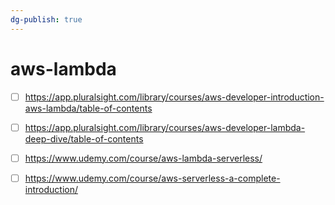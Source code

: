 ```yaml
---
dg-publish: true
---
```

# aws-lambda

- [ ] <https://app.pluralsight.com/library/courses/aws-developer-introduction-aws-lambda/table-of-contents>
- [ ] <https://app.pluralsight.com/library/courses/aws-developer-lambda-deep-dive/table-of-contents>
- [ ] <https://www.udemy.com/course/aws-lambda-serverless/>
- [ ] <https://www.udemy.com/course/aws-serverless-a-complete-introduction/>



